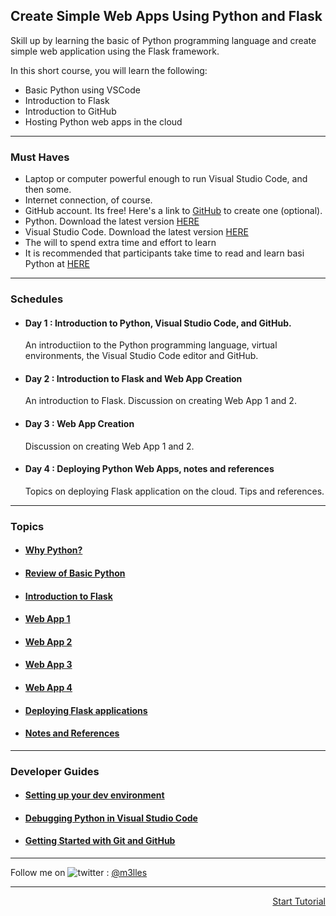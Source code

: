 ## Create Simple Web Apps Using Python and Flask

Skill up by learning the basic of Python programming language and create simple web application using the Flask framework.

In this short course, you will learn the following:
- Basic Python using VSCode
- Introduction to Flask
- Introduction to GitHub
- Hosting Python web apps in the cloud

<hr/>

### Must Haves

- Laptop or computer powerful enough to run Visual Studio Code, and then some.
- Internet connection, of course.
- GitHub account. Its free! Here's a link to [GitHub](https://www.github.com) to create one (optional).
- Python. Download the latest version [HERE](https://www.python.org/downloads/)
- Visual Studio Code. Download the latest version [HERE](https://code.visualstudio.com/Download)
- The will to spend extra time and effort to learn
- It is recommended that participants take time to read and learn basi Python at [HERE](https://radarfop.net/py4e/)

<hr/>

### Schedules

- #### Day 1 : Introduction to Python, Visual Studio Code, and GitHub.
  
  An introductiion to the Python programming language, virtual environments, the Visual Studio Code editor and GitHub.
  
- #### Day 2 : Introduction to Flask and Web App Creation

  An introduction to Flask. Discussion on creating Web App 1 and 2.
  
- #### Day 3 : Web App Creation

  Discussion on creating Web App 1 and 2.
  
- #### Day 4 : Deploying Python Web Apps, notes and references

  Topics on deploying Flask application on the cloud. Tips and references.

<hr/>

### Topics

- #### [Why Python?](/learning-basic-python-and-flask/lesson_01_why_python)

- #### [Review of Basic Python](/learning-basic-python-and-flask/lesson_02_basic_python)

- #### [Introduction to Flask](/learning-basic-python-and-flask/lesson_03_intro_to_flask)

- #### [Web App 1](/learning-basic-python-and-flask/lesson_04_web_app1)

- #### [Web App 2](/learning-basic-python-and-flask/lesson_05_web_app2)

- #### [Web App 3](/learning-basic-python-and-flask/lesson_06_web_app3)

- #### [Web App 4](/learning-basic-python-and-flask/lesson_07_web_app4)

- #### [Deploying Flask applications](/learning-basic-python-and-flask//learning-basic-python-and-flask/lesson_09_notes_and_references)

- #### [Notes and References](/learning-basic-python-and-flask/lesson_09_notes_and_references)

<hr/>

### Developer Guides

- #### [Setting up your dev environment](/learning-basic-python-and-flask/guide_01_dev_env_setup)

- #### [Debugging Python in Visual Studio Code](/learning-basic-python-and-flask/guide_02_debugging_python_vscode)

- #### [Getting Started with Git and GitHub](/learning-basic-python-and-flask/guide_03_git_and_github)

<hr/>

Follow me on <img title="a title" alt="twitter" src="https://i.imgur.com/JLLlB5S.png"> : [@m3lles](https://twitter.com/m3lles)

<hr/>
<div style="text-align: right"> <a href='/learning-basic-python-and-flask/lesson_01_why_python'>Start Tutorial</a>
</div>

